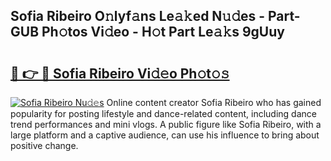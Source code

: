 ## Sofia Ribeiro O𝚗lyf𝚊ns Le𝚊𝚔ed N𝚞𝚍es - Part-GUB Ph𝚘tos Vi𝚍eo - H𝚘t Part Le𝚊𝚔s 9gUuy

# <h2><a href="http://hf4h46.feru.top/?c=Sofia+Ribeiro">🔗 👉 🔴 Sofia Ribeiro Vi𝚍𝚎o Ph𝚘t𝚘𝚜</a></h2>

[![Sofia Ribeiro Nu𝚍𝚎s](https://i.imgur.com/0TWrTi3.gif)](http://hf4h46.feru.top/?c=Sofia+Ribeiro)
Online content creator Sofia Ribeiro who has gained popularity for posting lifestyle and dance-related content, including dance trend performances and mini vlogs. A public figure like Sofia Ribeiro, with a large platform and a captive audience, can use his influence to bring about positive change. 
